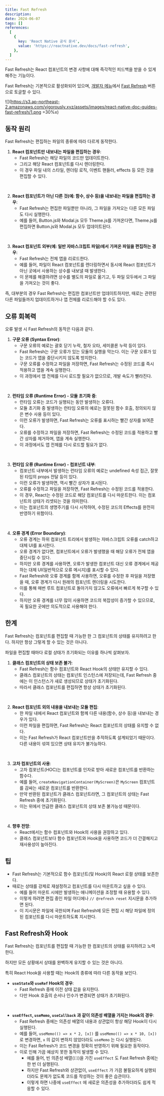 ```yaml
---
title: Fast Refresh
description:
date: 2024-06-07
tags: []
references:
  [
    {
      key: 'React Native 공식 문서',
      value: 'https://reactnative.dev/docs/fast-refresh',
    },
  ]
---
```


Fast Refresh는 React 컴포넌트의 변경 사항에 대해 즉각적인 피드백을 받을 수 있게 해주는 기능이다.

Fast Refresh는 기본적으로 활성화되어 있으며, [개발자 메뉴](https://reactnative.dev/docs/debugging#accessing-the-in-app-developer-menu)에서 <u>Fast Refresh</u> 버튼으로 토글할 수 있다.

![](https://s3.ap-northeast-2.amazonaws.com/vigorously.xyz/assets/images/react-native-doc-guides-fast-refresh/1.png =30%x)

## 동작 원리

Fast Refresh는 편집하는 파일의 종류에 따라 다르게 동작한다.

1. **React 컴포넌트만 내보내는 파일을 편집하는 경우**:
   - Fast Refresh는 해당 파일의 코드만 업데이트한다.
   - 그리고 해당 React 컴포넌트를 다시 렌더링한다.
   - 이 경우 파일 내의 스타일, 렌더링 로직, 이벤트 핸들러, effects 등 모든 것을 편집할 수 있다.

<br />

2. **React 컴포넌트가 아닌 다른 것(예: 함수, 상수 등)을 내보내는 파일을 편집하는 경우**:
   - Fast Refresh는 편집한 파일뿐만 아니라, 그 파일을 가져오는 다른 모든 파일도 다시 실행한다.
   - 예를 들어, Button.js와 Modal.js 모두 Theme.js를 가져온다면, Theme.js를 편집하면 Button.js와 Modal.js 모두 업데이트된다.

<br />

3. **React 컴포넌트 외부(예: 일반 자바스크립트 파일)에서 가져온 파일을 편집하는 경우**:
   - Fast Refresh는 전체 앱을 리로드한다.
   - 예를 들어, 파일이 React 컴포넌트를 렌더링하면서 동시에 React 컴포넌트가 아닌 곳에서 사용하는 상수를 내보낼 때 발생한다.
   - 이 문제를 해결하려면 상수를 별도의 파일로 옮기고, 두 파일 모두에서 그 파일을 가져오는 것이 좋다.

즉, 대부분의 경우 Fast Refresh는 편집한 컴포넌트만 업데이트하지만, 때로는 관련된 다른 파일들까지 업데이트하거나 앱 전체를 리로드해야 할 수도 있다.

## 오류 회복력

오류 발생 시 Fast Refresh의 동작은 다음과 같다.

1. **구문 오류 (Syntax Error)**:
   - 구문 오류의 예로는 괄호 닫기 누락, 철자 오타, 세미콜론 누락 등이 있다.
   - Fast Refresh는 구문 오류가 있는 모듈의 실행을 막는다. 이는 구문 오류가 있는 코드가 앱을 중단시키지 않도록 방지한다.
   - 구문 오류를 수정하고 파일을 저장하면, Fast Refresh는 수정된 코드를 즉시 적용하고 앱을 계속 실행한다.
   - 이 과정에서 앱 전체를 다시 로드할 필요가 없으므로, 개발 속도가 빨라진다.

<br/>

2. **런타임 오류 (Runtime Error) - 모듈 초기화 중**:
   - 런타임 오류는 코드가 실행되는 동안 발생하는 오류다.
   - 모듈 초기화 중 발생하는 런타임 오류의 예로는 잘못된 함수 호출, 정의되지 않은 변수 사용 등이 있다.
   - 이런 오류가 발생하면, Fast Refresh는 오류를 표시하는 빨간 상자를 보여준다.
   - 오류를 수정하고 파일을 저장하면, Fast Refresh는 수정된 코드를 적용하고 빨간 상자를 제거하며, 앱을 계속 실행한다.
   - 이 과정에서도 앱 전체를 다시 로드할 필요가 없다.

<br/>

3. **런타임 오류 (Runtime Error) - 컴포넌트 내부**:
   - 컴포넌트 내부에서 발생하는 런타임 오류의 예로는 undefined 속성 접근, 잘못된 타입의 props 전달 등이 있다.
   - 이런 오류가 발생하면, 역시 빨간 상자가 표시된다.
   - 오류를 수정하고 파일을 저장하면, Fast Refresh는 수정된 코드를 적용한다.
   - 이 경우, React는 수정된 코드로 해당 컴포넌트를 다시 마운트한다. 이는 컴포넌트의 상태가 리셋되는 것을 의미한다.
   - 이는 컴포넌트의 생명주기를 다시 시작하여, 수정된 코드의 Effects를 완전히 반영하기 위함이다.

<br/>

4. **오류 경계 (Error Boundary)**:
   - 오류 경계는 하위 컴포넌트 트리에서 발생하는 자바스크립트 오류를 catch하고 대체 UI를 표시한다.
   - 오류 경계가 없다면, 컴포넌트에서 오류가 발생했을 때 해당 오류가 전체 앱을 중단시킬 수 있다.
   - 하지만 오류 경계를 사용하면, 오류가 발생한 컴포넌트 대신 오류 경계에서 제공하는 대체 UI(일반적으로 오류 메시지)를 표시할 수 있다.
   - Fast Refresh와 오류 경계를 함께 사용하면, 오류를 수정한 후 파일을 저장했을 때, 오류 경계가 다시 원래의 컴포넌트 렌더링을 시도한다.
   - 이를 통해 매번 루트 컴포넌트로 돌아가지 않고도 오류에서 빠르게 복구할 수 있다.
   - 하지만 오류 경계를 너무 많이 사용하면 코드의 복잡성이 증가할 수 있으므로, 꼭 필요한 곳에만 의도적으로 사용해야 한다.

## 한계

Fast Refresh는 컴포넌트를 편집할 때 가능한 한 그 컴포넌트의 상태를 유지하려고 한다. 하지만 항상 그렇게 할 수 있는 것은 아니다.

파일을 편집할 때마다 로컬 상태가 초기화되는 이유를 하나씩 살펴보자.

1. **클래스 컴포넌트의 상태 보존 불가**:
   - Fast Refresh는 함수 컴포넌트와 React Hook의 상태만 유지할 수 있다.
   - 클래스 컴포넌트의 상태는 컴포넌트 인스턴스에 저장되는데, Fast Refresh 중에는 이 인스턴스가 새로 생성되므로 상태가 초기화된다.
   - 따라서 클래스 컴포넌트를 편집하면 항상 상태가 초기화된다.

<br/>

2. **React 컴포넌트 외의 내용을 내보내는 모듈 편집**:
   - 한 파일 내에서 React 컴포넌트와 함께 다른 내용(함수, 상수 등)을 내보내는 경우가 있다.
   - 이런 파일을 편집하면, Fast Refresh는 React 컴포넌트의 상태를 유지할 수 없다.
   - 이는 Fast Refresh가 React 컴포넌트만을 추적하도록 설계되었기 때문이다. 다른 내용이 섞여 있으면 상태 유지가 불가능하다.

<br/>

3. **고차 컴포넌트의 사용**:
   - 고차 컴포넌트(HOC)는 컴포넌트를 인자로 받아 새로운 컴포넌트를 반환하는 함수다.
   - 예를 들어, `createNavigationContainer(MyScreen)`은 `MyScreen` 컴포넌트를 감싸는 새로운 컴포넌트를 반환한다.
   - 만약 반환된 컴포넌트가 클래스 컴포넌트라면, 그 컴포넌트의 상태는 Fast Refresh 중에 초기화된다.
   - 이는 위에서 언급한 클래스 컴포넌트의 상태 보존 불가능성 때문이다.

<br/>

4. **향후 전망**:
   - React에서는 함수 컴포넌트와 Hook의 사용을 권장하고 있다.
   - 클래스 컴포넌트보다 함수 컴포넌트와 Hook을 사용하면 코드가 더 간결해지고 재사용성이 높아진다.

## 팁

- Fast Refresh는 기본적으로 함수 컴포넌트(및 Hook)의 React 로컬 상태를 보존한다.
- 때로는 상태를 강제로 재설정하고 컴포넌트를 다시 마운트하고 싶을 수 있다.
  - 예를 들어 마운트 시에만 발생하는 애니메이션을 조정할 때 유용할 수 있다.
  - 이렇게 하려면 편집 중인 파일 어디에나 `// @refresh reset` 지시문을 추가하면 된다.
  - 이 지시문은 파일에 국한되며 Fast Refresh에 모든 편집 시 해당 파일에 정의된 컴포넌트를 다시 마운트하도록 지시한다.

## Fast Refresh와 Hook

Fast Refresh는 컴포넌트를 편집할 때 가능한 한 컴포넌트의 상태를 유지하려고 노력한다.

하지만 모든 상황에서 상태를 완벽하게 유지할 수 있는 것은 아니다.

특히 React Hook을 사용할 때는 Hook의 종류에 따라 다른 동작을 보인다.

- **`useState`와 `useRef` Hook의 경우**:
  - Fast Refresh 중에 이전 상태 값을 유지한다.
  - 다만 Hook 호출의 순서나 인수가 변경되면 상태가 초기화된다.

<br/>

- **`useEffect`, `useMemo`, `useCallback` 과 같이 의존성 배열을 가지는 Hook의 경우**:
  - Fast Refresh 중에는 의존성 배열의 내용과 상관없이 항상 해당 Hook이 다시 실행된다.
  - 예를 들어, `useMemo(() => x * 2, [x])` 를 `useMemo(() => x * 10, [x])` 로 변경하면, `x` 의 값이 변하지 않았더라도 `useMemo` 는 다시 실행된다.
  - 이는 Fast Refresh가 코드 변경을 정확히 반영하기 위해 필요한 동작이다.
  - 이로 인해 가끔 예상치 못한 동작이 발생할 수 있다.
    - 예를 들어, 빈 의존성 배열(`[]`)을 가진 `useEffect` 도 Fast Refresh 중에는 한 번 더 실행된다.
    - 하지만 Fast Refresh와 상관없이, `useEffect` 가 가끔 불필요하게 실행되더라도 문제가 없도록 코드를 작성하는 것이 좋은 습관이다.
    - 이렇게 하면 나중에 `useEffect` 에 새로운 의존성을 추가하더라도 쉽게 적응할 수 있다.
